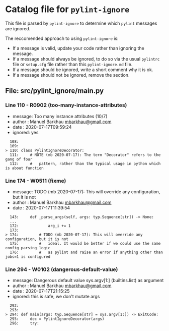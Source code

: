 # Catalog file for `pylint-ignore`

This file is parsed by `pylint-ignore` to determine which `pylint` messages are ignored.

The reccomended approach to using `pylint-ignore` is:

- If a message is valid, update your code rather than ignoring the message.
- If a message should always be ignored, to do so via the usual
  `pylintrc` file or `setup.cfg` file rather than this `pylint-ignore.md`
  file.
- If a message should be ignored, write a short comment why it is ok.
- If a message should not be ignored, remove the section.


## File: src/pylint_ignore/__main__.py

### Line 110 - R0902 (too-many-instance-attributes)

- message: Too many instance attributes (10/7)
- author : Manuel Barkhau <mbarkhau@gmail.com>
- date   : 2020-07-17T09:59:24
- ignored: yes

```
  108:
  109:
> 110: class PylintIgnoreDecorator:
  111:     # NOTE (mb 2020-07-17): The term "Decorator" refers to the gang of four
  112:     #   pattern, rather than the typical usage in python which is about function
```


### Line 174 - W0511 (fixme)

- message: TODO (mb 2020-07-17): This will override any configuration, but it is not
- author : Manuel Barkhau <mbarkhau@gmail.com>
- date   : 2020-07-17T11:39:54


```
  143:     def _parse_args(self, args: typ.Sequence[str]) -> None:
  ...
  172:             arg_i += 1
  173:
> 174:         # TODO (mb 2020-07-17): This will override any configuration, but it is not
  175:         #   ideal. It would be better if we could use the same config parsing logic
  176:         #   as pylint and raise an error if anything other than jobs=1 is configured
```


### Line 294 - W0102 (dangerous-default-value)

- message: Dangerous default value sys.argv[1:] (builtins.list) as argument
- author : Manuel Barkhau <mbarkhau@gmail.com>
- date   : 2020-07-17T21:15:25
- ignored: this is safe, we don't mutate args

```
  292:
  293:
> 294: def main(args: typ.Sequence[str] = sys.argv[1:]) -> ExitCode:
  295:     dec = PylintIgnoreDecorator(args)
  296:     try:
```


